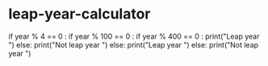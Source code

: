 # leap-year-calculator
if year % 4 == 0 :
  if year % 100 == 0 :
    if year % 400 == 0 :
      print("Leap year ")
    else:
      print("Not leap year ")
  else:
    print("Leap year ")
else:
  print("Not leap year ")
